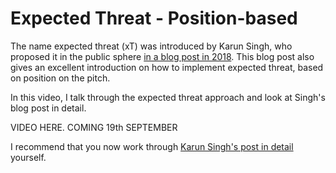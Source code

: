 Expected Threat - Position-based  
================================

The name expected threat (xT) was introduced by Karun Singh, who proposed it in the 
public sphere [in a blog post in 2018](https://karun.in/blog/expected-threat.html). 
This blog post also gives an excellent introduction on how 
to implement expected threat, based on position on the pitch.

In this video, I talk through the expected threat approach and look at Singh's blog post in detail.

VIDEO HERE. COMING 19th SEPTEMBER

I recommend that you now work through [Karun Singh's post in detail](https://karun.in/blog/expected-threat.html) yourself.



